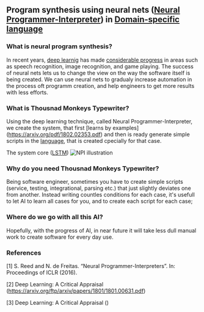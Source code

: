 ## Program synthesis using neural nets ([Neural Programmer-Interpreter](https://arxiv.org/abs/1511.06279)) in [Domain-specific language](https://en.wikipedia.org/wiki/Domain-specific_language)

### What is neural program synthesis?

In recent years, [deep learnig](https://en.wikipedia.org/wiki/Deep_learning) has made [considerable progress](https://arxiv.org/ftp/arxiv/papers/1801/1801.00631.pdf) in areas such as speech recognition, image recognition, and game playing.  The success of neural nets lets us to change the view on the way the software itself is being created. We can use neural nets to gradualy increase automation in the process oft programm creation, and help engineers to get more results with less efforts.

### What is Thousnad Monkeys Typewriter?

Using the deep learning technique, called Neural Programmer-Interpreter, we create the system, that first [learns by examples] (https://arxiv.org/pdf/1802.02353.pdf)
and then is ready generate simple scripts in the [language](https://en.wikipedia.org/wiki/Domain-specific_language), that is created cpecially for that case.

The system core ([LSTM](https://en.wikipedia.org/wiki/Long_short-term_memory))
![NPI illustration](https://thousandmonkeystypewriter.github.io/npi.gif)

### Why do you need Thousnad Monkeys Typewriter?

Being software engineer, sometimes you have to create simple scripts (service, testing, integrational, parsing etc.) that just slightly deviates one from another. Instead writing countles conditions for each case, it's usefull to let AI to learn all cases for you, and to create each script for each case;


### Where do we go with all this AI?

Hopefully, with the progress of AI, in near future it will take less dull manual work to create software for every day use.

### References

<a name="1"></a> [1] S. Reed and N. de Freitas. “Neural Programmer-Interpreters”. In: Proceedings of ICLR (2016).

<a name="2"></a> [2] Deep Learning: A Critical Appraisal (https://arxiv.org/ftp/arxiv/papers/1801/1801.00631.pdf)

<a name="3"></a> [3] Deep Learning: A Critical Appraisal ()
